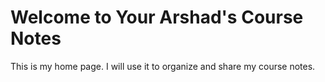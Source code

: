 # Welcome to Your Arshad's Course Notes

This is my home page. I will use it to organize and share my course notes.
